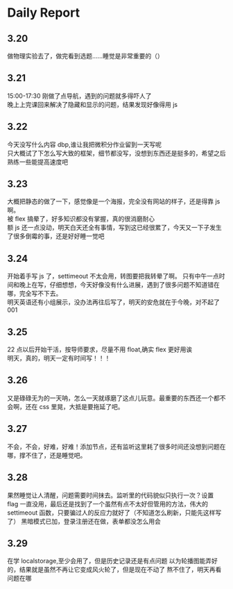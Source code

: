 # Daily Report

## 3.20

做物理实验去了，做完看到选题……睡觉是非常重要的（）

## 3.21

15:00-17:30 刚做了点导航，遇到的问题就多得吓人了  
晚上上完课回来解决了隐藏和显示的问题，结果发现好像得用 js

## 3.22

今天没写什么内容 dbp,谁让我把微积分作业留到一天写呢  
只大概试了下怎么写大致的框架，细节都没写，没想到东西还是挺多的，希望之后熟练一些能提高速度吧

## 3.23

大概把静态的做了一下，感觉像是一个海报，完全没有网站的样子，还是得靠 js 啊。  
被 flex 搞晕了，好多知识都没有掌握，真的很消磨耐心  
额 js 还一点没动，明天白天还全有事情，写到这已经很累了，今天又一下子发生了很多倒霉的事，还是好好睡一觉吧

## 3.24

开始着手写 js 了，settimeout 不太会用，转图要把我转晕了啊。
只有中午一点时间和晚上在写，仔细想想，今天好像没有什么进展，遇到了很多问题不知道错在哪，完全写不下去。  
明天英语还有小组展示，没办法再往后写了，明天的安危就在于今晚，对不起了 001

## 3.25

22 点以后开始干活，按导师要求，尽量不用 float,确实 flex 更好用诶  
明天，真的，明天一定有时间写！！！

## 3.26

又是碌碌无为的一天呐，怎么一天就琢磨了这点儿玩意。最重要的东西还一个都不会啊，还在 css 里晃，大抵是要拖延了吧。

## 3.27

不会，不会，好难，好难！添加节点，还有监听这里耗了很多时间还没想到问题在哪，撑不住了，还是睡觉吧。

## 3.28

果然睡觉让人清醒，问题需要时间抹去。监听里的代码貌似只执行一次？设置 flag 一直没用，最后还是找到了一个虽然有点不太好但管用的方法，伟大的 settimeout 函数，只要骗过人的反应力就好了（不知道怎么刷新，只能先这样写了）
黑暗模式已加，登录注册还在做，表单都没怎么用会

## 3.29

在学 localstorage,至少会用了，但是历史记录还是有点问题
以为轮播图能弄好的，结果就是虽然不再让它变成风火轮了，但是现在不动了
熬不住了，明天再看问题在哪
